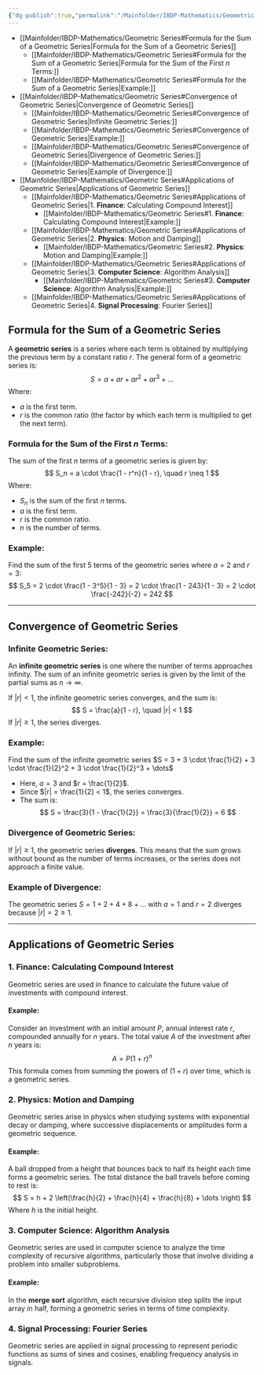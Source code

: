 ```yaml
---
{"dg-publish":true,"permalink":"/Mainfolder/IBDP-Mathematics/Geometric Series/"}
---
```


- [[Mainfolder/IBDP-Mathematics/Geometric Series#Formula for the Sum of a Geometric Series\|Formula for the Sum of a Geometric Series]]
	- [[Mainfolder/IBDP-Mathematics/Geometric Series#Formula for the Sum of a Geometric Series\|Formula for the Sum of the First $n$ Terms:]]
	- [[Mainfolder/IBDP-Mathematics/Geometric Series#Formula for the Sum of a Geometric Series\|Example:]]
- [[Mainfolder/IBDP-Mathematics/Geometric Series#Convergence of Geometric Series\|Convergence of Geometric Series]]
	- [[Mainfolder/IBDP-Mathematics/Geometric Series#Convergence of Geometric Series\|Infinite Geometric Series:]]
	- [[Mainfolder/IBDP-Mathematics/Geometric Series#Convergence of Geometric Series\|Example:]]
	- [[Mainfolder/IBDP-Mathematics/Geometric Series#Convergence of Geometric Series\|Divergence of Geometric Series:]]
	- [[Mainfolder/IBDP-Mathematics/Geometric Series#Convergence of Geometric Series\|Example of Divergence:]]
- [[Mainfolder/IBDP-Mathematics/Geometric Series#Applications of Geometric Series\|Applications of Geometric Series]]
	- [[Mainfolder/IBDP-Mathematics/Geometric Series#Applications of Geometric Series\|1. **Finance**: Calculating Compound Interest]]
		- [[Mainfolder/IBDP-Mathematics/Geometric Series#1. **Finance**: Calculating Compound Interest\|Example:]]
	- [[Mainfolder/IBDP-Mathematics/Geometric Series#Applications of Geometric Series\|2. **Physics**: Motion and Damping]]
		- [[Mainfolder/IBDP-Mathematics/Geometric Series#2. **Physics**: Motion and Damping\|Example:]]
	- [[Mainfolder/IBDP-Mathematics/Geometric Series#Applications of Geometric Series\|3. **Computer Science**: Algorithm Analysis]]
		- [[Mainfolder/IBDP-Mathematics/Geometric Series#3. **Computer Science**: Algorithm Analysis\|Example:]]
	- [[Mainfolder/IBDP-Mathematics/Geometric Series#Applications of Geometric Series\|4. **Signal Processing**: Fourier Series]]

## Formula for the Sum of a Geometric Series

A **geometric series** is a series where each term is obtained by multiplying the previous term by a constant ratio $r$. The general form of a geometric series is:
$$
S = a + ar + ar^2 + ar^3 + \dots
$$
Where:
- $a$ is the first term.
- $r$ is the common ratio (the factor by which each term is multiplied to get the next term).

### Formula for the Sum of the First $n$ Terms:
The sum of the first $n$ terms of a geometric series is given by:
$$
S_n = a \cdot \frac{1 - r^n}{1 - r}, \quad r \neq 1
$$
Where:
- $S_n$ is the sum of the first $n$ terms.
- $a$ is the first term.
- $r$ is the common ratio.
- $n$ is the number of terms.

### Example:
Find the sum of the first 5 terms of the geometric series where $a = 2$ and $r = 3$:
$$
S_5 = 2 \cdot \frac{1 - 3^5}{1 - 3} = 2 \cdot \frac{1 - 243}{1 - 3} = 2 \cdot \frac{-242}{-2} = 242
$$

---

## Convergence of Geometric Series

### Infinite Geometric Series:
An **infinite geometric series** is one where the number of terms approaches infinity. The sum of an infinite geometric series is given by the limit of the partial sums as $n \to \infty$.

If $|r| < 1$, the infinite geometric series converges, and the sum is:
$$
S = \frac{a}{1 - r}, \quad |r| < 1
$$
If $|r| \geq 1$, the series diverges.

### Example:
Find the sum of the infinite geometric series $S = 3 + 3 \cdot \frac{1}{2} + 3 \cdot \frac{1}{2}^2 + 3 \cdot \frac{1}{2}^3 + \dots$
- Here, $a = 3$ and $r = \frac{1}{2}$.
- Since $|r| = \frac{1}{2} < 1$, the series converges.
- The sum is:
$$
S = \frac{3}{1 - \frac{1}{2}} = \frac{3}{\frac{1}{2}} = 6
$$

### Divergence of Geometric Series:
If $|r| \geq 1$, the geometric series **diverges**. This means that the sum grows without bound as the number of terms increases, or the series does not approach a finite value.

### Example of Divergence:
The geometric series $S = 1 + 2 + 4 + 8 + \dots$ with $a = 1$ and $r = 2$ diverges because $|r| = 2 \geq 1$.

---

## Applications of Geometric Series

### 1. **Finance**: Calculating Compound Interest
Geometric series are used in finance to calculate the future value of investments with compound interest.

#### Example:
Consider an investment with an initial amount $P$, annual interest rate $r$, compounded annually for $n$ years. The total value $A$ of the investment after $n$ years is:
$$
A = P(1 + r)^n
$$
This formula comes from summing the powers of $(1 + r)$ over time, which is a geometric series.

### 2. **Physics**: Motion and Damping
Geometric series arise in physics when studying systems with exponential decay or damping, where successive displacements or amplitudes form a geometric sequence.

#### Example:
A ball dropped from a height that bounces back to half its height each time forms a geometric series. The total distance the ball travels before coming to rest is:
$$
S = h + 2 \left(\frac{h}{2} + \frac{h}{4} + \frac{h}{8} + \dots \right)
$$
Where $h$ is the initial height.

### 3. **Computer Science**: Algorithm Analysis
Geometric series are used in computer science to analyze the time complexity of recursive algorithms, particularly those that involve dividing a problem into smaller subproblems.

#### Example:
In the **merge sort** algorithm, each recursive division step splits the input array in half, forming a geometric series in terms of time complexity.

### 4. **Signal Processing**: Fourier Series
Geometric series are applied in signal processing to represent periodic functions as sums of sines and cosines, enabling frequency analysis in signals.

